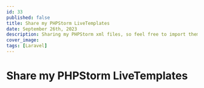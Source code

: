 ```yaml
---
id: 33
published: false
title: Share my PHPStorm LiveTemplates
date: September 26th, 2023
description: Sharing my PHPStorm xml files, so feel free to import them
cover_image:
tags: [Laravel]
---
```


# Share my PHPStorm LiveTemplates